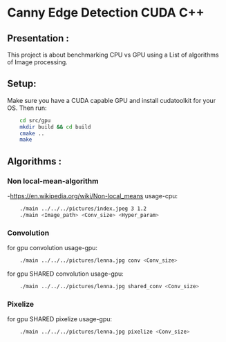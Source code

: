 # Canny Edge Detection CUDA C++

## Presentation :
This project is about benchmarking CPU vs GPU using
a List of algorithms of Image processing.

## Setup:
Make sure you have a CUDA capable GPU and install cudatoolkit for your OS.
Then run:
```bash
    cd src/gpu
    mkdir build && cd build
    cmake ..
    make
```

## Algorithms :
### Non local-mean-algorithm
-https://en.wikipedia.org/wiki/Non-local_means
usage-cpu:
```bash
    ./main ../../../pictures/index.jpeg 3 1.2
    ./main <Image_path> <Conv_size> <Hyper_param>
```

### Convolution
for gpu convolution
usage-gpu:  
```bash
    ./main ../../../pictures/lenna.jpg conv <Conv_size>
```

for gpu SHARED convolution
usage-gpu: 
```bash
    ./main ../../../pictures/lenna.jpg shared_conv <Conv_size>
```

### Pixelize
for gpu SHARED pixelize
usage-gpu:  
```bash
    ./main ../../../pictures/lenna.jpg pixelize <Conv_size>
```